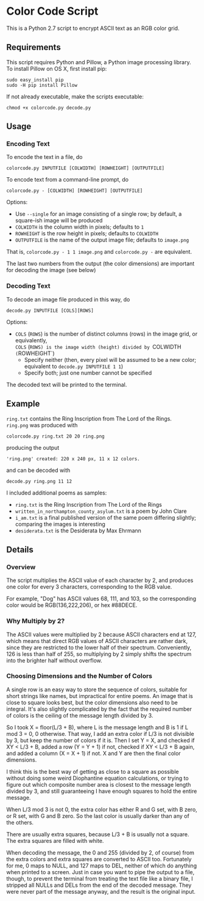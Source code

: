# Color Code Script

This is a Python 2.7 script to encrypt ASCII text as an RGB color grid.

## Requirements
This script requires Python and Pillow, a Python image processing library. To install Pillow on OS X, first install pip:
````
sudo easy_install pip
sudo -H pip install Pillow
````
If not already executable, make the scripts executable:
````
chmod +x colorcode.py decode.py
````

## Usage
### Encoding Text
To encode the text in a file, do
````
colorcode.py INPUTFILE [COLWIDTH] [ROWHEIGHT] [OUTPUTFILE]
````
To encode text from a command-line prompt, do
````
colorcode.py - [COLWIDTH] [ROWHEIGHT] [OUTPUTFILE]
````
Options:
  * Use `--single` for an image consisting of a single row; by default, a square-ish image will be produced
  * `COLWIDTH` is the column width in pixels; defaults to `1`
  * `ROWHEIGHT` is the row height in pixels; defaults to `COLWIDTH`
  * `OUTPUTFILE` is the name of the output image file; defaults to `image.png`

That is, `colorcode.py - 1 1 image.png` and `colorcode.py -` are equivalent.

The last two numbers from the output (the color dimensions) are important for decoding the image (see below)

### Decoding Text
To decode an image file produced in this way, do
````
decode.py INPUTFILE [COLS][ROWS]
````
Options:
  * `COLS` (`ROWS`) is the number of distinct columns (rows) in the image grid, or equivalently,  
    `COLS` (`ROWS) is the image width (height) divided by `COLWIDTH` (`ROWHEIGHT`)
    * Specify neither (then, every pixel will be assumed to be a new color; equivalent to `decode.py INPUTFILE 1 1`)
    * Specify both; just one number cannot be specified

The decoded text will be printed to the terminal.

## Example
`ring.txt` contains the Ring Inscription from The Lord of the Rings.  
`ring.png` was produced with
````
colorcode.py ring.txt 20 20 ring.png
````
producing the output
````
'ring.png' created: 220 x 240 px, 11 x 12 colors.
````
and can be decoded with
````
decode.py ring.png 11 12
````

I included additional poems as samples:
  * `ring.txt` is the Ring Inscription from The Lord of the Rings
  * `written_in_northampton_county_asylum.txt` is a poem by John Clare
  * `i_am.txt` is a final published version of the same poem differing slightly; comparing the images is interesting
  * `desiderata.txt` is the Desiderata by Max Ehrmann

## Details
### Overview
The script multiplies the ASCII value of each character by 2, and produces one color for every 3 characters, corresponding to the RGB value.

For example, "Dog" has ASCII values 68, 111, and 103, so the corresponding color would be RGB(136,222,206), or hex #88DECE.

### Why Multiply by 2?
The ASCII values were multiplied by 2 because ASCII characters end at 127, which means that direct RGB values of ASCII characters are rather dark, since they are restricted to the lower half of their spectrum. Conveniently, 126 is less than half of 255, so multiplying by 2 simply shifts the spectrum into the brighter half without overflow.

### Choosing Dimensions and the Number of Colors
A single row is an easy way to store the sequence of colors, suitable for short strings like names, but impractical for entire poems. An image that is close to square looks best, but the color dimensions also need to be integral. It's also slightly complicated by the fact that the required number of colors is the ceiling of the message length divided by 3.

So I took X = floor(L/3 + B), where L is the message length and B is 1 if L mod 3 = 0, 0 otherwise. That way, I add an extra color if L/3 is not divisible by 3, but keep the number of colors if it is. Then I set Y = X, and checked if XY < L/3 + B, added a row (Y = Y + 1) if not, checked if XY < L/3 + B again, and added a column (X = X + 1) if not. X and Y are then the final color dimensions.

I think this is the best way of getting as close to a square as possible without doing some weird Diophantine equation calculations, or trying to figure out which composite number area is closest to the message length divided by 3, and still guaranteeing I have enough squares to hold the entire message.

When L/3 mod 3 is not 0, the extra color has either R and G set, with B zero, or R set, with G and B zero. So the last color is usually darker than any of the others.

There are usually extra squares, because L/3 + B is usually not a square. The extra squares are filled with white.

When decoding the message, the 0 and 255 (divided by 2, of course) from the extra colors and extra squares are converted to ASCII too. Fortunately for me, 0 maps to NULL, and 127 maps to DEL, neither of which do anything when printed to a screen. Just in case you want to pipe the output to a file, though, to prevent the terminal from treating the text file like a binary file, I stripped all NULLs and DELs from the end of the decoded message. They were never part of the message anyway, and the result is the original input.
